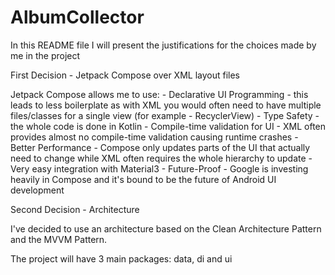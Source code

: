 # AlbumCollector

In this README file I will present the justifications for the choices made by me in the project

First Decision - Jetpack Compose over XML layout files

Jetpack Compose allows me to use:
    - Declarative UI Programming - this leads to less boilerplate as with XML you would often need to have multiple files/classes for a single view (for example - RecyclerView)
    - Type Safety - the whole code is done in Kotlin
    - Compile-time validation for UI - XML often provides almost no compile-time validation causing runtime crashes
    - Better Performance - Compose only updates parts of the UI that actually need to change while XML often requires the whole hierarchy to update
    - Very easy integration with Material3
    - Future-Proof - Google is investing heavily in Compose and it's bound to be the future of Android UI development



Second Decision - Architecture 

I've decided to use an architecture based on the Clean Architecture Pattern and the MVVM Pattern.

The project will have 3 main packages: data, di and ui


